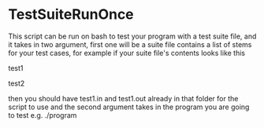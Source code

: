 # TestSuiteRunOnce
This script can be run on bash to test your program with a test suite file, and it takes in two argument, first one will be a suite file contains a list of stems for your test cases, for example if your suite file's contents looks like this

test1

test2

then you should have test1.in and test1.out already in that folder for the script to use
and the second argument takes in the program you are going to test e.g. ./program
